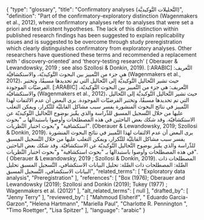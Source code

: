 {
    "type": "glossary",
    "title": "Confirmatory analyses (التَّحليلات التَّوكيديَّة)",
    "definition": "Part of the confirmatory-exploratory distinction (Wagenmakers et al., 2012), where confirmatory analyses refer to analyses that were set a priori and test existent hypotheses. The lack of this distinction within published research findings has been suggested to explain replicability issues and is suggested to be overcome through study preregistration which clearly distinguishes confirmatory from exploratory analyses. Other researchers have questioned these terms and recommended a replacement with ‘ discovery-oriented’ and ‘theory-testing research’ ( Oberauer & Lewandowsky, 2019 ; see also Szollosi & Donkin, 2019). [:ARABIC] التَّعريف: هي جزء من التَّمييز بين البحوث التَّوكيديّة، والاستكشافيَّة (Wagenmakers et al., 2012)، حيث تشير التَّحاليل التَّوكيديَّة إلى التَّحاليل التي تم تحديدها مسبقًا، وتختبر الفرضيّات الموجودة. [:ARABIC] التَّعريف: هي جزء من التَّمييز بين البحوث التَّوكيديّة، والاستكشافيَّة (Wagenmakers et al., 2012)، حيث تشير التَّحاليل التَّوكيديَّة إلى التَّحاليل التي تم تحديدها مسبقًا، وتختبر الفرضيّات الموجودة. يرى البعض أن عدم الالتفات لهذا التَّمييز في نتائج البحوث المنشورة يفسر سبب مشاكل القابليَّة للتِّكرار، ويمكن التغلب عليها من خلال التَّسجيل المسبق للدِّراسة والذي يمِّيز بوضوح التَّحاليل التَّوكيديّة عن الاستكشافيّة. وقد شكك بعض الباحثين في هذه المصطلحات وأوصوا باستبدالها بـ \"بحوث استكشافية\" و\"بحوث اختبار النَّظريات\". (Oberauer & Lewandowsky, 2019; Szollosi & Donkin, 2019). يرى البعض أن عدم الالتفات لهذا التَّمييز في نتائج البحوث المنشورة يفسر سبب مشاكل القابليَّة للتِّكرار، ويمكن التغلب عليها من خلال التَّسجيل المسبق للدِّراسة والذي يمِّيز بوضوح التَّحاليل التَّوكيديّة عن الاستكشافيّة. وقد شكك بعض الباحثين في هذه المصطلحات وأوصوا باستبدالها بـ \"بحوث استكشافية\" و\"بحوث اختبار النَّظريات\". ( Oberauer & Lewandowsky, 2019 ; Szollosi & Donkin, 2019). المصطلحات ذات الصِّلة: المصطلحات ذات الصِّلة: تحليل البيانات الاستكشافي، التَّسجيل المسبق تحليل البيانات الاستكشافي، التَّسجيل المسبق",
    "related_terms": [
        "Exploratory data analysis",
        "Preregistration"
    ],
    "references": [
        "Box (1976); Oberauer and Lewandowsky (2019); Szollosi and Donkin (2019); Tukey (1977) ; Wagenmakers et al. (2012)"
    ],
    "alt_related_terms": [
        null
    ],
    "drafted_by": [
        "Jenny Terry"
    ],
    "reviewed_by": [
        "Mahmoud Elsherif",
        " Eduardo Garcia-Garzon",
        "Helena Hartmann",
        "Mariella Paul",
        "Charlotte R. Pennington ",
        "Timo Roettger",
        "Lisa Spitzer"
    ],
    "language": "arabic"
}